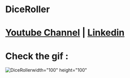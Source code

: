 # DiceRoller
# [Youtube Channel](https://www.youtube.com/channel/UCrT5u-1_J1ogG4l0TKhj21g) | [Linkedin](https://www.linkedin.com/in/noureddin-sameer-45760a236/)
# Check the gif :
![DiceRoller](https://user-images.githubusercontent.com/106562134/212565815-6c8adb86-03a4-44d0-af50-63c8cf072134.gif)width="100" height="100"
